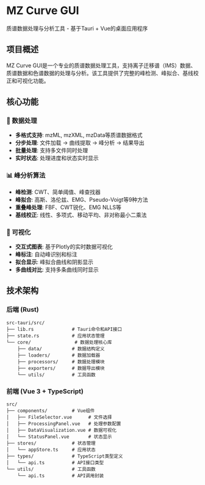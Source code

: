# MZ Curve GUI

质谱数据处理与分析工具 - 基于Tauri + Vue的桌面应用程序

## 项目概述

MZ Curve GUI是一个专业的质谱数据处理工具，支持离子迁移谱（IMS）数据、质谱数据和色谱数据的处理与分析。该工具提供了完整的峰检测、峰拟合、基线校正和可视化功能。

## 核心功能

### 🔬 数据处理
- **多格式支持**: mzML, mzXML, mzData等质谱数据格式
- **分步处理**: 文件加载 → 曲线提取 → 峰分析 → 结果导出
- **批量处理**: 支持多文件同时处理
- **实时状态**: 处理进度和状态实时显示

### 📊 峰分析算法
- **峰检测**: CWT、简单阈值、峰查找器
- **峰拟合**: 高斯、洛伦兹、EMG、Pseudo-Voigt等9种方法
- **重叠峰处理**: FBF、CWT锐化、EMG NLLS等
- **基线校正**: 线性、多项式、移动平均、非对称最小二乘法

### 🎨 可视化
- **交互式图表**: 基于Plotly的实时数据可视化
- **峰标注**: 自动峰识别和标注
- **拟合显示**: 峰拟合曲线和阴影显示
- **多曲线对比**: 支持多条曲线同时显示

## 技术架构

### 后端 (Rust)
```
src-tauri/src/
├── lib.rs              # Tauri命令和API接口
├── state.rs            # 应用状态管理
└── core/                # 数据处理核心库
    ├── data/           # 数据结构定义
    ├── loaders/        # 数据加载器
    ├── processors/     # 数据处理模块
    ├── exporters/      # 数据导出模块
    └── utils/          # 工具函数
```

### 前端 (Vue 3 + TypeScript)
```
src/
├── components/         # Vue组件
│   ├── FileSelector.vue      # 文件选择
│   ├── ProcessingPanel.vue   # 处理参数配置
│   ├── DataVisualization.vue # 数据可视化
│   └── StatusPanel.vue       # 状态显示
├── stores/             # 状态管理
│   └── appStore.ts     # 应用状态
├── types/              # TypeScript类型定义
│   └── api.ts          # API接口类型
└── utils/              # 工具函数
    └── api.ts          # API调用封装
```

